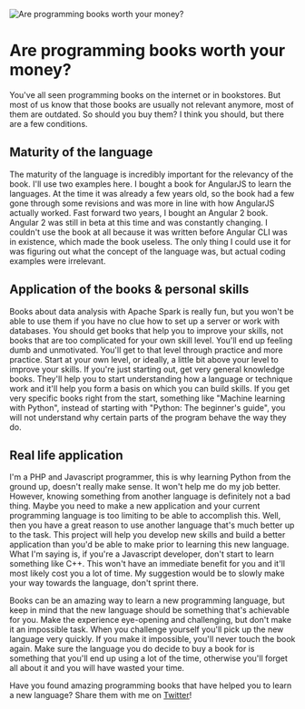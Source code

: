 ![Are programming books worth your money?](/images/articles/book-top.jpg)

# Are programming books worth your money?

You've all seen programming books on the internet or in bookstores. But most of us know 
that those books are usually not relevant anymore, most of them are outdated. 
So should you buy them? I think you should, but there are a few conditions.

## Maturity of the language
The maturity of the language is incredibly important for the relevancy of the book. 
I'll use two examples here. I bought a book for AngularJS to learn the languages. 
At the time it was already a few years old, so the book had a few gone through some 
revisions and was more in line with how AngularJS actually worked. Fast forward two years, 
I bought an Angular 2 book. Angular 2 was still in beta at this time and was constantly changing. 
I couldn't use the book at all because it was written before Angular CLI was in existence, 
which made the book useless. The only thing I could use it for was figuring out what the 
concept of the language was, but actual coding examples were irrelevant.

## Application of the books & personal skills
Books about data analysis with Apache Spark is really fun, but you won't be able to use 
them if you have no clue how to set up a server or work with databases. 
You should get books that help you to improve your skills, not books that are too complicated 
for your own skill level. You'll end up feeling dumb and unmotivated. You'll get to that 
level through practice and more practice. Start at your own level, or ideally, 
a little bit above your level to improve your skills. If you're just starting out, 
get very general knowledge books. They'll help you to start understanding how a 
language or technique work and it'll help you form a basis on which you can build skills. 
If you get very specific books right from the start, something like "Machine learning with 
Python", instead of starting with "Python: The beginner's guide", you will not understand why 
certain parts of the program behave the way they do.

## Real life application
I'm a PHP and Javascript programmer, this is why learning Python from the ground up, 
doesn't really make sense. It won't help me do my job better. However, knowing something 
from another language is definitely not a bad thing. Maybe you need to make a new 
application and your current programming language is too limiting to be able to accomplish this. 
Well, then you have a great reason to use another language that's much better up to the task. 
This project will help you develop new skills and build a better application than you'd be 
able to make prior to learning this new language. What I'm saying is, if you're a 
Javascript developer, don't start to learn something like C++. This won't have an 
immediate benefit for you and it'll most likely cost you a lot of time. My suggestion 
would be to slowly make your way towards the language, don't sprint there.

Books can be an amazing way to learn a new programming language, but keep in mind that 
the new language should be something that's achievable for you. Make the experience 
eye-opening and challenging, but don't make it an impossible task. When you challenge 
yourself you'll pick up the new language very quickly. If you make it impossible, 
you'll never touch the book again. Make sure the language you do decide to buy a book 
for is something that you'll end up using a lot of the time, otherwise you'll forget all 
about it and you will have wasted your time.

Have you found amazing programming books that have helped you to learn a new language? 
Share them with me on [Twitter](https://twitter.com/RJElsinga)!